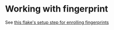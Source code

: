 # Working with fingerprint

See [this flake's setup step for enrolling fingerprints](https://github.com/ahbnr/nixos-06cb-009a-fingerprint-sensor/blob/24.11/SETUP-24.11.md)
